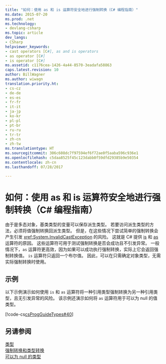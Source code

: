 ```yaml
---
title: "如何：使用 as 和 is 运算符安全地进行强制转换（C# 编程指南）"
ms.date: 2015-07-20
ms.prod: .net
ms.technology:
- devlang-csharp
ms.topic: article
dev_langs:
- CSharp
helpviewer_keywords:
- cast operators [C#], as and is operators
- as operator [C#]
- is operator [C#]
ms.assetid: c1176cea-1426-4a44-8570-3eadafa58863
caps.latest.revision: 10
author: BillWagner
ms.author: wiwagn
translation.priority.ht:
- cs-cz
- de-de
- es-es
- fr-fr
- it-it
- ja-jp
- ko-kr
- pl-pl
- pt-br
- ru-ru
- tr-tr
- zh-cn
- zh-tw
ms.translationtype: HT
ms.sourcegitcommit: 306c608dc7f97594ef6f72ae0f5aaba596c936e1
ms.openlocfilehash: c5daa8525f45c123dabb0f59dfd29385b9e50354
ms.contentlocale: zh-cn
ms.lasthandoff: 07/28/2017

---
```

# <a name="how-to-safely-cast-by-using-as-and-is-operators-c-programming-guide"></a>如何：使用 as 和 is 运算符安全地进行强制转换（C# 编程指南）
由于是多态对象，基类类型的变量可以保存派生类型。 若要访问派生类型的方法，必须将值强制转换回派生类型。 但是，在这些情况下尝试简单的强制转换会产生引发 <xref:System.InvalidCastException> 的风险。 这就是 C# 提供 [is](../../../csharp/language-reference/keywords/is.md) 和 [as](../../../csharp/language-reference/keywords/as.md) 运算符的原因。 这些运算符可用于测试强制转换是否会成功且不引发异常。 一般情况下，`as` 运算符更高效，因为如果可以成功执行强制转换，实际上它会返回强制转换值。 `is` 运算符只返回一个布尔值。 因此，可以在只需确定对象类型，无需实际强制转换时使用。  
  
## <a name="example"></a>示例  
 以下示例演示如何使用 `is` 和 `as` 运算符将一种引用类型强制转换为另一种引用类型，且无引发异常的风险。 该示例还演示如何将 `as` 运算符用于可以为 null 的值类型。  
  
 [!code-cs[csProgGuideTypes#40](../../../csharp/programming-guide/nullable-types/codesnippet/CSharp/how-to-safely-cast-by-using-as-and-is-operators_1.cs)]  
  
## <a name="see-also"></a>另请参阅  
 [类型](../../../csharp/programming-guide/types/index.md)   
 [强制转换和类型转换](../../../csharp/programming-guide/types/casting-and-type-conversions.md)   
 [可以为 null 的类型](../../../csharp/programming-guide/nullable-types/index.md)

